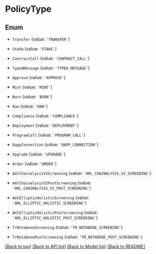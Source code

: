 # PolicyType

## Enum


* `Transfer` (value: `'TRANSFER'`)

* `Stake` (value: `'STAKE'`)

* `ContractCall` (value: `'CONTRACT_CALL'`)

* `TypedMessage` (value: `'TYPED_MESSAGE'`)

* `Approve` (value: `'APPROVE'`)

* `Mint` (value: `'MINT'`)

* `Burn` (value: `'BURN'`)

* `Raw` (value: `'RAW'`)

* `Compliance` (value: `'COMPLIANCE'`)

* `Deployment` (value: `'DEPLOYMENT'`)

* `ProgramCall` (value: `'PROGRAM_CALL'`)

* `DappConnection` (value: `'DAPP_CONNECTION'`)

* `Upgrade` (value: `'UPGRADE'`)

* `Order` (value: `'ORDER'`)

* `AmlChainalysisV2Screening` (value: `'AML_CHAINALYSIS_V2_SCREENING'`)

* `AmlChainalysisV2PostScreening` (value: `'AML_CHAINALYSIS_V2_POST_SCREENING'`)

* `AmlEllipticHolisticScreening` (value: `'AML_ELLIPTIC_HOLISTIC_SCREENING'`)

* `AmlEllipticHolisticPostScreening` (value: `'AML_ELLIPTIC_HOLISTIC_POST_SCREENING'`)

* `TrNotabeneScreening` (value: `'TR_NOTABENE_SCREENING'`)

* `TrNotabenePostScreening` (value: `'TR_NOTABENE_POST_SCREENING'`)



[[Back to top]](#) [[Back to API list]](../../README.md#documentation-for-api-endpoints) [[Back to Model list]](../../README.md#documentation-for-models) [[Back to README]](../../README.md)
